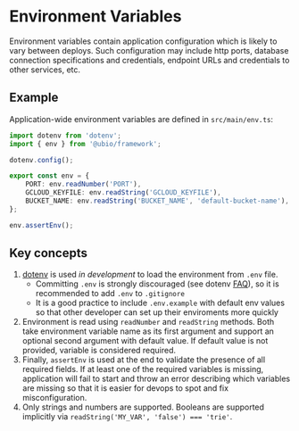 # Environment Variables

Environment variables contain application configuration which is likely to vary between deploys.
Such configuration may include http ports, database connection specifications and credentials, endpoint URLs and credentials to other services, etc.

## Example

Application-wide environment variables are defined in `src/main/env.ts`:

```ts
import dotenv from 'dotenv';
import { env } from '@ubio/framework';

dotenv.config();

export const env = {
    PORT: env.readNumber('PORT'),
    GCLOUD_KEYFILE: env.readString('GCLOUD_KEYFILE'),
    BUCKET_NAME: env.readString('BUCKET_NAME', 'default-bucket-name'),
};

env.assertEnv();
```

## Key concepts

1. [dotenv](https://www.npmjs.com/package/dotenv) is used *in development* to load the environment from `.env` file.
    - Committing `.env` is strongly discouraged (see dotenv [FAQ](https://www.npmjs.com/package/dotenv#faq)), so it is recommended to add `.env` to `.gitignore`
    - It is a good practice to include `.env.example` with default env values so that other developer can set up their enviroments more quickly
2. Environment is read using `readNumber` and `readString` methods. Both take environment variable name as its first argument and support an optional second argument with default value. If default value is not provided, variable is considered required.
3. Finally, `assertEnv` is used at the end to validate the presence of all required fields. If at least one of the required variables is missing, application will fail to start and throw an error describing which variables are missing so that it is easier for devops to spot and fix misconfiguration.
4. Only strings and numbers are supported. Booleans are supported implicitly via `readString('MY_VAR', 'false') === 'trie'`.
